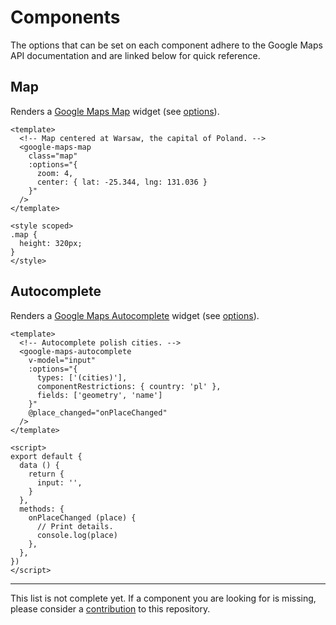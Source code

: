 # Components
The options that can be set on each component adhere to the Google Maps API documentation and are linked below for quick reference.

## Map
Renders a [Google Maps Map](https://developers.google.com/maps/documentation/javascript/reference/map#Map) widget (see [options](https://developers.google.com/maps/documentation/javascript/reference/map#MapOptions)).

```vue
<template>
  <!-- Map centered at Warsaw, the capital of Poland. -->
  <google-maps-map
    class="map"
    :options="{
      zoom: 4,
      center: { lat: -25.344, lng: 131.036 }
    }"
  />
</template>

<style scoped>
.map {
  height: 320px;
}
</style>
```

## Autocomplete
Renders a [Google Maps Autocomplete](https://developers.google.com/maps/documentation/javascript/reference/places-widget#Autocomplete) widget (see [options](https://developers.google.com/maps/documentation/javascript/reference/places-widget#AutocompleteOptions)).

```vue
<template>
  <!-- Autocomplete polish cities. -->
  <google-maps-autocomplete
    v-model="input"
    :options="{
      types: ['(cities)'],
      componentRestrictions: { country: 'pl' },
      fields: ['geometry', 'name']
    }"
    @place_changed="onPlaceChanged"
  />
</template>

<script>
export default {
  data () {
    return {
      input: '',
    }
  },
  methods: {
    onPlaceChanged (place) {
      // Print details.
      console.log(place)
    },
  },
})
</script>
```

---

This list is not complete yet. If a component you are looking for is missing, please consider a [contribution](https://github.com/p803/vue-google-maps#contribution) to this repository.
